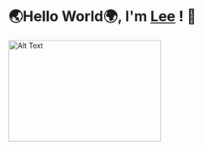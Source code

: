 # 🌏Hello World🌍, I'm [Lee](https://ludacris2g.github.io/) ! 🗿
<!-- Your markdown content above -->

<img src="https://64.media.tumblr.com/4c989428ba947bc4966e07e76d36bd28/118ec01107834a73-07/s1280x1920/fdb109b146e112c17776b4198d1fa61396b951e0.gifv" alt="Alt Text" style="width: 300px; height: 200px; margin: 0 auto;">

<!-- Your markdown content below -->
